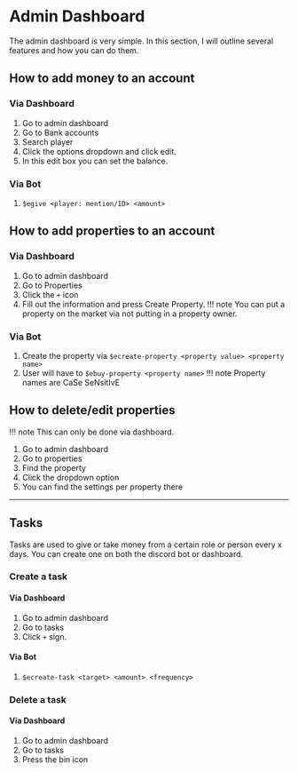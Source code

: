 # Admin Dashboard #
The admin dashboard is very simple. In this section, I will outline several features and how you can do them.

## How to add money to an account ##
### Via Dashboard ###
1. Go to admin dashboard
2. Go to Bank accounts
3. Search player
4. Click the options dropdown and click edit.
5. In this edit box you can set the balance.

### Via Bot ###
1. `$egive <player: mention/ID> <amount>`

## How to add properties to an account ##
### Via Dashboard ###
1. Go to admin dashboard
2. Go to Properties
3. Click the `+` icon
4. Fill out the information and press Create Property.
!!! note
    You can put a property on the market via not putting in a property owner.

### Via Bot ###
1. Create the property via `$ecreate-property <property value> <property name>`
2. User will have to `$ebuy-property <property name>`
!!! note
    Property names are CaSe SeNsitIvE

## How to delete/edit properties ##
!!! note
    This can only be done via dashboard.

1. Go to admin dashboard
2. Go to properties
3. Find the property
4. Click the dropdown option
5. You can find the settings per property there

***

## Tasks ##
Tasks are used to give or take money from a certain role or person every x days. You can create one on both the discord bot or dashboard.

### Create a task ###

#### Via Dashboard ####
1. Go to admin dashboard
2. Go to tasks
3. Click `+` sign.

#### Via Bot ####
1. `$ecreate-task <target> <amount> <frequency>`

### Delete a task ###
#### Via Dashboard ####
1. Go to admin dashboard
2. Go to tasks
3. Press the bin icon
 
